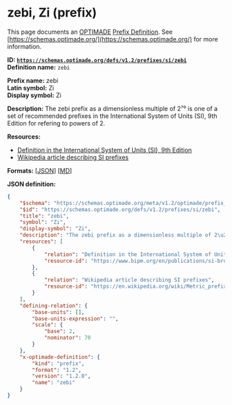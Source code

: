 # zebi, Zi (prefix)

This page documents an [OPTIMADE](https://www.optimade.org/) [Prefix Definition](https://schemas.optimade.org/#definitions). See [https://schemas.optimade.org/](https://schemas.optimade.org/) for more information.

**ID: [`https://schemas.optimade.org/defs/v1.2/prefixes/si/zebi`](https://schemas.optimade.org/defs/v1.2/prefixes/si/zebi.md)**  
**Definition name:** `zebi`

**Prefix name:** zebi  
**Latin symbol:** Zi  
**Display symbol:** Zi  
  
**Description:** The zebi prefix as a dimensionless multiple of 2⁷⁰ is one of a set of recommended prefixes in the International System of Units (SI), 9th Edition for refering to powers of 2.



**Resources:**

- [Definition in the International System of Units (SI), 9th Edition](https://www.bipm.org/en/publications/si-brochure)
- [Wikipedia article describing SI prefixes](https://en.wikipedia.org/wiki/Metric_prefix)


**Formats:** [[JSON](zebi.json)] [[MD](zebi.md)]

**JSON definition:**

``` json
{
    "$schema": "https://schemas.optimade.org/meta/v1.2/optimade/prefix_definition.md",
    "$id": "https://schemas.optimade.org/defs/v1.2/prefixes/si/zebi",
    "title": "zebi",
    "symbol": "Zi",
    "display-symbol": "Zi",
    "description": "The zebi prefix as a dimensionless multiple of 2\u2077\u2070 is one of a set of recommended prefixes in the International System of Units (SI), 9th Edition for refering to powers of 2.",
    "resources": [
        {
            "relation": "Definition in the International System of Units (SI), 9th Edition",
            "resource-id": "https://www.bipm.org/en/publications/si-brochure"
        },
        {
            "relation": "Wikipedia article describing SI prefixes",
            "resource-id": "https://en.wikipedia.org/wiki/Metric_prefix"
        }
    ],
    "defining-relation": {
        "base-units": [],
        "base-units-expression": "",
        "scale": {
            "base": 2,
            "nominator": 70
        }
    },
    "x-optimade-definition": {
        "kind": "prefix",
        "format": "1.2",
        "version": "1.2.0",
        "name": "zebi"
    }
}
```